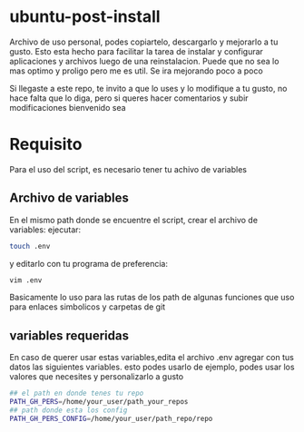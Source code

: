 # ubuntu-post-install

Archivo de uso personal, podes copiartelo, descargarlo y mejorarlo a tu gusto. 
Esto esta hecho para facilitar la tarea de instalar y configurar aplicaciones y archivos luego de una reinstalacion.
Puede que no sea lo mas optimo y proligo pero me es util.
Se ira mejorando poco a poco

Si llegaste a este repo, te invito a que lo uses y lo modifique a tu gusto, no hace falta que lo diga, pero si queres hacer comentarios y subir modificaciones bienvenido sea

# Requisito

Para el uso del script, es necesario tener tu achivo de variables

## Archivo de variables

En el mismo path donde se encuentre el script, crear el archivo de variables:
ejecutar:
```bash
touch .env
```
y editarlo con tu programa de preferencia:
```bash
vim .env
```
Basicamente lo uso para las rutas de los path de algunas funciones que uso para enlaces simbolicos y carpetas de git

## variables requeridas

En caso de querer usar estas variables,edita el archivo .env agregar con tus datos las siguientes variables. esto podes usarlo de ejemplo, podes usar los valores que necesites y personalizarlo a gusto

```bash
## el path en donde tenes tu repo
PATH_GH_PERS=/home/your_user/path_your_repos
## path donde esta los config
PATH_GH_PERS_CONFIG=/home/your_user/path_repo/repo
```
